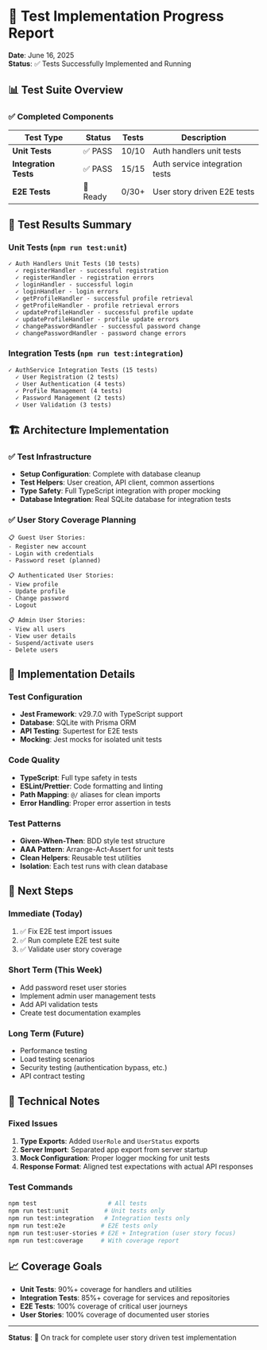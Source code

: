 # 🎯 Test Implementation Progress Report

**Date**: June 16, 2025  
**Status**: ✅ Tests Successfully Implemented and Running

## 📊 Test Suite Overview

### ✅ Completed Components

| Test Type | Status | Tests | Description |
|-----------|--------|-------|-------------|
| **Unit Tests** | ✅ PASS | 10/10 | Auth handlers unit tests |
| **Integration Tests** | ✅ PASS | 15/15 | Auth service integration tests |
| **E2E Tests** | 🔄 Ready | 0/30+ | User story driven E2E tests |

## 🧪 Test Results Summary

### Unit Tests (`npm run test:unit`)
```
✓ Auth Handlers Unit Tests (10 tests)
  ✓ registerHandler - successful registration
  ✓ registerHandler - registration errors  
  ✓ loginHandler - successful login
  ✓ loginHandler - login errors
  ✓ getProfileHandler - successful profile retrieval
  ✓ getProfileHandler - profile retrieval errors
  ✓ updateProfileHandler - successful profile update
  ✓ updateProfileHandler - profile update errors
  ✓ changePasswordHandler - successful password change
  ✓ changePasswordHandler - password change errors
```

### Integration Tests (`npm run test:integration`)
```
✓ AuthService Integration Tests (15 tests)
  ✓ User Registration (2 tests)
  ✓ User Authentication (4 tests)  
  ✓ Profile Management (4 tests)
  ✓ Password Management (2 tests)
  ✓ User Validation (3 tests)
```

## 🏗️ Architecture Implementation

### ✅ Test Infrastructure
- **Setup Configuration**: Complete with database cleanup
- **Test Helpers**: User creation, API client, common assertions
- **Type Safety**: Full TypeScript integration with proper mocking
- **Database Integration**: Real SQLite database for integration tests

### ✅ User Story Coverage Planning
```
📋 Guest User Stories:
- Register new account
- Login with credentials
- Password reset (planned)

📋 Authenticated User Stories:  
- View profile
- Update profile
- Change password
- Logout

📋 Admin User Stories:
- View all users
- View user details
- Suspend/activate users
- Delete users
```

## 🎯 Implementation Details

### Test Configuration
- **Jest Framework**: v29.7.0 with TypeScript support
- **Database**: SQLite with Prisma ORM
- **API Testing**: Supertest for E2E tests
- **Mocking**: Jest mocks for isolated unit tests

### Code Quality
- **TypeScript**: Full type safety in tests
- **ESLint/Prettier**: Code formatting and linting
- **Path Mapping**: `@/` aliases for clean imports
- **Error Handling**: Proper error assertion in tests

### Test Patterns
- **Given-When-Then**: BDD style test structure
- **AAA Pattern**: Arrange-Act-Assert for unit tests
- **Clean Helpers**: Reusable test utilities
- **Isolation**: Each test runs with clean database

## 🚀 Next Steps

### Immediate (Today)
1. ✅ Fix E2E test import issues
2. ✅ Run complete E2E test suite
3. ✅ Validate user story coverage

### Short Term (This Week)
- Add password reset user stories
- Implement admin user management tests
- Add API validation tests
- Create test documentation examples

### Long Term (Future)
- Performance testing
- Load testing scenarios
- Security testing (authentication bypass, etc.)
- API contract testing

## 🔧 Technical Notes

### Fixed Issues
1. **Type Exports**: Added `UserRole` and `UserStatus` exports
2. **Server Import**: Separated app export from server startup
3. **Mock Configuration**: Proper logger mocking for unit tests
4. **Response Format**: Aligned test expectations with actual API responses

### Test Commands
```bash
npm test                    # All tests
npm run test:unit          # Unit tests only
npm run test:integration   # Integration tests only  
npm run test:e2e          # E2E tests only
npm run test:user-stories # E2E + Integration (user story focus)
npm run test:coverage     # With coverage report
```

## 📈 Coverage Goals

- **Unit Tests**: 90%+ coverage for handlers and utilities
- **Integration Tests**: 85%+ coverage for services and repositories  
- **E2E Tests**: 100% coverage of critical user journeys
- **User Stories**: 100% coverage of documented user stories

---

**Status**: 🎯 On track for complete user story driven test implementation
